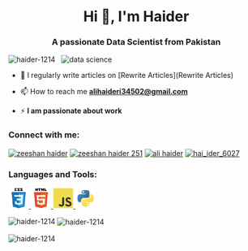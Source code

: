 <h1 align="center">Hi 👋, I'm Haider</h1>
<h3 align="center">A passionate Data Scientist from Pakistan</h3>
<img align="right" alt="data science" width="400" src="https://www.google.com/url?sa=i&url=https%3A%2F%2Fchools.in%2Fcrash-course-in-data-science%2F&psig=AOvVaw3gu09UldN5io68z3jSky3A&ust=1720421416585000&source=images&cd=vfe&opi=89978449&ved=0CBAQjRxqFwoTCOjou7CrlIcDFQAAAAAdAAAAABAR">

<p align="left"> <img src="https://komarev.com/ghpvc/?username=haider-1214&label=Profile%20views&color=0e75b6&style=flat" alt="haider-1214" /> </p>

- 📝 I regularly write articles on [Rewrite Articles](Rewrite Articles)

- 📫 How to reach me **alihaideri34502@gmail.com**

- ⚡  **I am passionate about work**

<h3 align="left">Connect with me:</h3>
<p align="left">
<a href="https://linkedin.com/in/zeeshan haider" target="blank"><img align="center" src="https://raw.githubusercontent.com/rahuldkjain/github-profile-readme-generator/master/src/images/icons/Social/linked-in-alt.svg" alt="zeeshan haider" height="30" width="40" /></a>
<a href="https://kaggle.com/zeeshan haider 251" target="blank"><img align="center" src="https://raw.githubusercontent.com/rahuldkjain/github-profile-readme-generator/master/src/images/icons/Social/kaggle.svg" alt="zeeshan haider 251" height="30" width="40" /></a>
<a href="https://fb.com/ali haider" target="blank"><img align="center" src="https://raw.githubusercontent.com/rahuldkjain/github-profile-readme-generator/master/src/images/icons/Social/facebook.svg" alt="ali haider" height="30" width="40" /></a>
<a href="https://instagram.com/hai_ider_6027" target="blank"><img align="center" src="https://raw.githubusercontent.com/rahuldkjain/github-profile-readme-generator/master/src/images/icons/Social/instagram.svg" alt="hai_ider_6027" height="30" width="40" /></a>
</p>

<h3 align="left">Languages and Tools:</h3>
<p align="left"> <a href="https://www.w3schools.com/css/" target="_blank" rel="noreferrer"> <img src="https://raw.githubusercontent.com/devicons/devicon/master/icons/css3/css3-original-wordmark.svg" alt="css3" width="40" height="40"/> </a> <a href="https://www.w3.org/html/" target="_blank" rel="noreferrer"> <img src="https://raw.githubusercontent.com/devicons/devicon/master/icons/html5/html5-original-wordmark.svg" alt="html5" width="40" height="40"/> </a> <a href="https://developer.mozilla.org/en-US/docs/Web/JavaScript" target="_blank" rel="noreferrer"> <img src="https://raw.githubusercontent.com/devicons/devicon/master/icons/javascript/javascript-original.svg" alt="javascript" width="40" height="40"/> </a> <a href="https://www.python.org" target="_blank" rel="noreferrer"> <img src="https://raw.githubusercontent.com/devicons/devicon/master/icons/python/python-original.svg" alt="python" width="40" height="40"/> </a> </p>

<p><img align="left" src="https://github-readme-stats.vercel.app/api/top-langs?username=haider-1214&show_icons=true&locale=en&layout=compact" alt="haider-1214" /></p>

<p>&nbsp;<img align="center" src="https://github-readme-stats.vercel.app/api?username=haider-1214&show_icons=true&locale=en" alt="haider-1214" /></p>

<p><img align="center" src="https://github-readme-streak-stats.herokuapp.com/?user=haider-1214&" alt="haider-1214" /></p>
